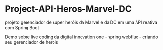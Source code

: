 # Project-API-Heros-Marvel-DC
projeto gerenciador de super heróis da Marvel e da DC em uma API reativa com Spring Boot

Demo sobre live coding da digital innovation one - spring webflux - criando seu gerenciador de herois
